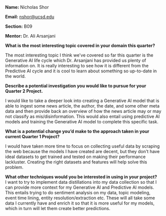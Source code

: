 **Name:** Nicholas Shor

**Email:** nshor@ucsd.edu

**Section:** B09

**Mentor:** Dr. Ali Arsanjani


**What is the most interesting topic covered in your domain this quarter?**

The most interesting topic I think we've covered so far this quarter is the Generative AI life cycle which Dr. Arsanjani has provided us plenty of information on. It is really interesting to see how it is different from the Predictive AI cycle and it is cool to learn about something so up-to-date in the world.

**Describe a potential investigation you would like to pursue for your Quarter 2 Project.**

I would like to take a deeper look into creating a Generative AI model that is able to ingest some news article, the author, the date, and some other meta data and then provide back an overview of how the news article may or may not classify as mis/disinformation. This would also entail using predictive AI models and training the Generative AI model to complete this specific task.

**What is a potential change you’d make to the approach taken in your current Quarter 1 Project?**

I would have taken more time to focus on collecting useful data by scraping the web because the models I have created are decent, but they don't have ideal datasets to get trained and tested on making their performance lackluster. Creating the right datasets and features will help solve this problem.

**What other techniques would you be interested in using in your project?**  
I want to try to implement data distillations into my data collection so that I can provide more context for my Generative AI and Predictive AI models. This entails trying to do sentiment analysis on my data, topic modeling, event time lining, entity resolution/extraction etc. These will all take some data I currently have and enrich it so that it is more useful for my models, which in turn will let them create better predictions. 
